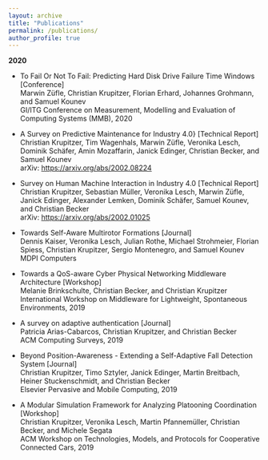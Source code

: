 ```yaml
---
layout: archive
title: "Publications"
permalink: /publications/
author_profile: true
---
```


**2020**
* To Fail Or Not To Fail: Predicting Hard Disk Drive Failure Time Windows [Conference]  
 Marwin Züfle, Christian Krupitzer, Florian Erhard, Johannes Grohmann, and Samuel Kounev  
 GI/ITG Conference on Measurement, Modelling and Evaluation of Computing Systems (MMB), 2020
 
* A Survey on Predictive Maintenance for Industry 4.0} [Technical Report]  
 Christian Krupitzer, Tim Wagenhals, Marwin Züfle, Veronika Lesch, Dominik Schäfer, Amin Mozaffarin, Janick Edinger, Christian Becker, and Samuel Kounev  
 arXiv: https://arxiv.org/abs/2002.08224
 
* Survey on Human Machine Interaction in Industry 4.0 [Technical Report]   
 Christian Krupitzer, Sebastian Müller, Veronika Lesch, Marwin Züfle, Janick Edinger, Alexander Lemken, Dominik Schäfer, Samuel Kounev, and Christian Becker   
 arXiv: https://arxiv.org/abs/2002.01025
 
* Towards Self-Aware Multirotor Formations [Journal]   
                	Dennis Kaiser, Veronika Lesch, Julian Rothe, Michael Strohmeier, Florian Spiess, Christian Krupitzer, Sergio Montenegro, and Samuel Kounev   
                	MDPI Computers  
					
* Towards a QoS-aware Cyber Physical Networking Middleware Architecture [Workshop]    
				Melanie Brinkschulte, Christian Becker, and Christian Krupitzer   
				International Workshop on Middleware for Lightweight, Spontaneous Environments, 2019   
    
* A survey on adaptive authentication [Journal]   
                Patricia Arias-Cabarcos, Christian Krupitzer, and Christian Becker   
                ACM Computing Surveys, 2019   
                
* Beyond Position-Awareness - Extending a Self-Adaptive Fall Detection System [Journal]   
                Christian Krupitzer, Timo Sztyler, Janick Edinger, Martin Breitbach, Heiner Stuckenschmidt, and Christian Becker   
                Elsevier Pervasive and Mobile Computing, 2019  
                
* A Modular Simulation Framework for Analyzing Platooning Coordination [Workshop]   
			    Christian Krupitzer, Veronika Lesch, Martin Pfannemüller, Christian Becker, and Michele Segata   
			    ACM Workshop on Technologies, Models, and Protocols for Cooperative Connected Cars, 2019 
       
